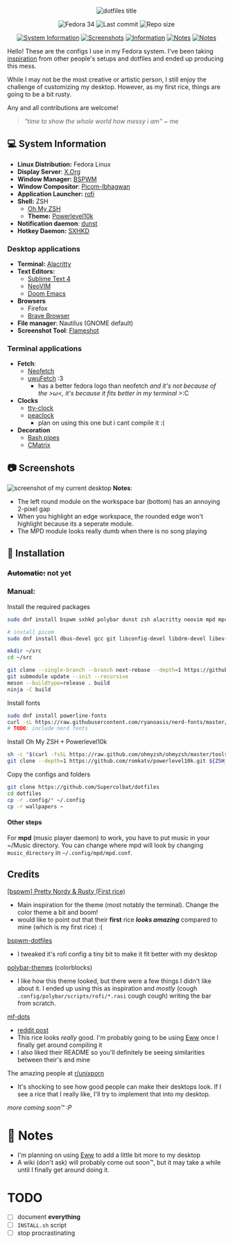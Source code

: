 <p align="center">
    <img alt="dotfiles title" src="https://i.ibb.co/hcrTc8F/dotfiles-cover.png">
</p>
<p align="center">
    <img alt="Fedora 34" src="https://img.shields.io/badge/Fedora-v34-green.svg?style=flat-square&logo=Fedora&logoColor=white&color=396d5a&labelColor=222">
    <img alt="Last commit" src="https://img.shields.io/github/last-commit/Supercolbat/dotfiles?style=flat-square&color=396d5a&labelColor=222">
    <img alt="Repo size" src="https://img.shields.io/github/repo-size/Supercolbat/dotfiles?style=flat-square&color=396d5a&labelColor=222">
</p>
<p align="center">  
    <a href="#computer-system-information"><img alt="System Information" src="https://img.shields.io/badge/System%20Information-2f5f4d?style=for-the-badge" target="_blank"></a>
    <a href="#camera-screenshots"><img alt="Screenshots" src="https://img.shields.io/badge/Screenshots-2f5f4d?style=for-the-badge" target="_blank"></a>
    <a href="#-installation"><img alt="Information" src="https://img.shields.io/badge/Installation-2f5f4d?style=for-the-badge" target="_blank"></a>
    <a href="#credits"><img alt="Notes" src="https://img.shields.io/badge/Notes-2f5f4d?style=for-the-badge" target="_blank"></a>
    <a href="#memo-notes"><img alt="Notes" src="https://img.shields.io/badge/Notes-2f5f4d?style=for-the-badge" target="_blank"></a>
</p>

Hello! These are the configs I use in my Fedora system. I've been taking [inspiration](#credits) from other people's setups and dotfiles and ended up producing this mess.

While I may not be the most creative or artistic person, I still enjoy the challenge of customizing my desktop. However, as my first rice, things are going to be a bit rusty.

Any and all contributions are welcome!

> *"time to show the whole world how messy i am"* ~ me

## :computer: System Information

* **Linux Distribution:** Fedora Linux
* **Display Server**: [X.Org](https://x.org/wiki)
* **Window Manager:** [BSPWM](https://github.com/baskerville/bspwm)
* **Window Compositor**: [Picom-Ibhagwan](https://github.com/ibhagwan/picom)
* **Application Launcher:** [rofi](https://github.com/davatorium/rofi)
* **Shell:** ZSH
  * [Oh My ZSH](https://ohmyz.sh)
  * **Theme:** [Powerlevel10k](https://github.com/romkatv/powerlevel10k)
* **Notification daemon**: [dunst](https://github.com/dunst-project/dunst)
* **Hotkey Daemon:** [SXHKD](https://github.com/baskerville/sxhkd)

### Desktop applications
* **Terminal:** [Alacritty](https://github.com/alacritty/alacritty)
* **Text Editors:**
  * [Sublime Text 4](https://www.sublimetext.com)
  * [NeoVIM](https://github.com/neovim/neovim)
  * [Doom Emacs](https://github.com/hlissner/doom-emacs)
* **Browsers**
  * Firefox
  * [Brave Browser](https://github.com/brave/brave-browser)
* **File manager**: Nautilus (GNOME default)
* **Screenshot Tool**: [Flameshot](https://github.com/flameshot-org/flameshot)

### Terminal applications
* **Fetch**:
  * [Neofetch](https://github.com/dylanaraps/neofetch)
  * [uwuFetch](https://github.com/TheDarkBug/uwufetch) :3
    * has a better fedora logo than neofetch *and it's not because of the >ω<, it's because it fits better in my terminal* >:C
* **Clocks**
  * [tty-clock](https://github.com/xorg62/tty-clock)
  * [peaclock](https://github.com/octobanana/peaclock)
    * plan on using this one but i cant compile it :(
* **Decoration**
  * [Bash pipes](https://github.com/pipeseroni/pipes.sh )
  * [CMatrix](https://github.com/abishekvashok/cmatrix)

## :camera: Screenshots

![screenshot of my current desktop](https://i.ibb.co/80mMhwH/image.png)
**Notes**:
* The left round module on the workspace bar (bottom) has an annoying 2-pixel gap
* When you highlight an edge workspace, the rounded edge won't highlight because its a seperate module.
* The MPD module looks really dumb when there is no song playing

## 🔧 Installation

### ~~Automatic:~~ not yet

### Manual:

Install the required packages

```bash
sudo dnf install bspwm sxhkd polybar dunst zsh alacritty neovim mpd mpc ncmpcpp -y

# install picom
sudo dnf install dbus-devel gcc git libconfig-devel libdrm-devel libev-devel libX11-devel libX11-xcb libXext-devel libxcb-devel mesa-libGL-devel meson pcre-devel pixman-devel uthash-devel xcb-util-image-devel xcb-util-renderutil-devel xorg-x11-proto-devel

mkdir ~/src
cd ~/src

git clone --single-branch --branch next-rebase --depth=1 https://github.com/ibhagwan/picom
git submodule update --init --recursive
meson --buildtype=release . build
ninja -C build
```

Install fonts
```bash
sudo dnf install powerline-fonts
curl -sL https://raw.githubusercontent.com/ryanoasis/nerd-fonts/master/bin/scripts/lib/i_all.sh | bash
# TODO: include nerd fonts
```

Install Oh My ZSH + Powerlevel10k
```bash
sh -c "$(curl -fsSL https://raw.github.com/ohmyzsh/ohmyzsh/master/tools/install.sh)"
git clone --depth=1 https://github.com/romkatv/powerlevel10k.git ${ZSH_CUSTOM:-$HOME/.oh-my-zsh/custom}/themes/powerlevel10k
```

Copy the configs and folders
```bash
git clone https://github.com/Supercolbat/dotfiles
cd dotfiles
cp -r .config/* ~/.config
cp -r wallpapers ~
```

#### Other steps
For **mpd** (music player daemon) to work, you have to put music in your \~/Music directory. You can change where mpd will look by changing `music_directory` in `~/.config/mpd/mpd.conf`.

## Credits

[[bspwm] Pretty Nordy & Rusty (First rice)](https://www.reddit.com/r/unixporn/comments/oayp27/bspwm_pretty_nordy_rusty_first_rice/)
* Main inspiration for the theme (most notably the terminal). Change the color theme a bit and boom!
* would like to point out that their **first** rice ***looks amazing*** compared to mine (which is my first rice) :(

[bspwm-dotfiles](https://github.com/AP2008/bspwm-dotfiles)
* I tweaked it's rofi config a tiny bit to make it fit better with my desktop

[polybar-themes](https://github.com/adi1090x/polybar-themes) (colorblocks)
* I like how this theme looked, but there were a few things I didn't like about it. I ended up using this as inspiration and *mostly* (cough `.config/polybar/scripts/rofi/*.rasi` cough cough) writing the bar from scratch.

[mf-dots](https://github.com/obliviousofcraps/mf-dots)
* [reddit post](https://www.reddit.com/r/unixporn/comments/o9fa24/openbox_eww_not_again_its_pastel_once_more/)
* This rice looks *really* good. I'm probably going to be using [Eww](https://github.com/elkowar/eww) once I finally get around compiling it
*  I also liked their README so you'll definitely be seeing similarities between their's and mine

The amazing people at [r/unixporn](https://www.reddit.com/r/unixporn)
* It's shocking to see how good people can make their desktops look. If I see a rice that I really like, I'll try to implement that into my desktop.

*more coming soon:tm: :P*

# :memo: Notes
* I'm planning on using [Eww](https://github.com/elkowar/eww) to add a little bit more to my desktop
* A wiki (don't ask) will probably come out soon:tm:, but it may take a while until I finally get around doing it.

# TODO
- [ ] document **everything**
- [ ] `INSTALL.sh` script
- [ ] stop procrastinating
